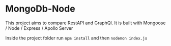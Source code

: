 # MongoDb-Node

This project aims to compare RestAPI and GraphQl. It is built with Mongoose / Node / Express / Apollo Server

Inside the project folder run `npm install` and then `nodemon index.js`
